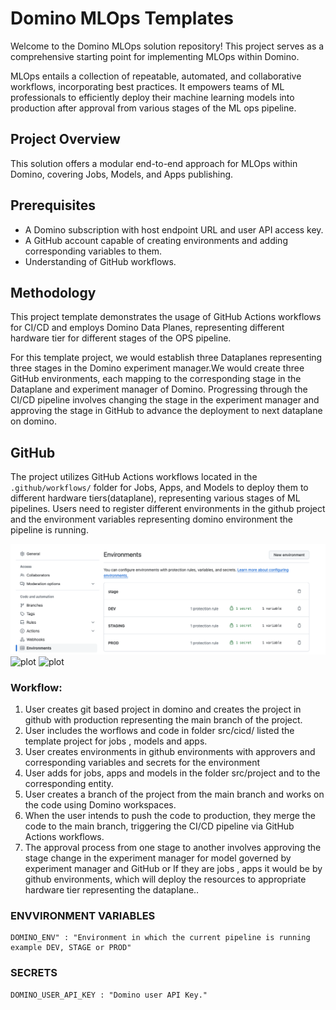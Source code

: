 # Domino MLOps Templates

Welcome to the Domino MLOps solution repository! This project serves as a comprehensive starting point for implementing MLOps within Domino.

MLOps entails a collection of repeatable, automated, and collaborative workflows, incorporating best practices. It empowers teams of ML professionals to efficiently deploy their machine learning models into production after approval from various stages of the ML ops pipeline.

## Project Overview

This solution offers a modular end-to-end approach for MLOps within Domino, covering Jobs, Models, and Apps publishing.

## Prerequisites

- A Domino subscription with host endpoint URL and user API access key.
- A GitHub account capable of creating environments and adding corresponding variables to them.
- Understanding of GitHub workflows.

## Methodology

This project template demonstrates the usage of GitHub Actions workflows for CI/CD and employs Domino Data Planes, representing different hardware tier for different stages of the OPS pipeline.

For this template project, we would establish three Dataplanes representing three stages in the Domino experiment manager.We would create three GitHub environments, each mapping to the corresponding stage in the Dataplane and experiment manager of Domino. Progressing through the CI/CD pipeline involves changing the stage in the experiment manager and approving the stage in GitHub to advance the deployment to next dataplane on domino.

## GitHub

The project utilizes GitHub Actions workflows located in the `.github/workflows/` folder for Jobs, Apps, and Models to deploy them to different hardware tiers(dataplane), representing various stages of ML pipelines.
Users need to register different environments in the github project and the environment variables representing domino environment the pipeline is running.

![plot](./images/environments.png)
![plot](./images/environment_variables.png)
![plot](./images/approvers.png)



### Workflow:

1. User creates git based project in domino and creates the project in github with production representing the main branch of the project.
2. User includes the worflows and code in folder src/cicd/ listed the template project for jobs , models and apps.
3. User creates environments in github environments with approvers and corresponding variables and secrets for the environment
4. User adds for jobs, apps and models in the folder src/project and to the corresponding entity.
5. User creates a branch of the project from the main branch and works on the code using Domino workspaces.
6. When the user intends to push the code to production, they merge the code to the main branch, triggering the CI/CD pipeline via GitHub Actions workflows.
7. The approval process from one stage to another involves approving the stage change in the experiment manager for model governed by experiment manager and GitHub or If they are jobs , apps it would be by github environments, which will deploy the resources to appropriate hardware tier representing the dataplane..

### ENVVIRONMENT VARIABLES
    DOMINO_ENV" : "Environment in which the current pipeline is running example DEV, STAGE or PROD"

### SECRETS
    DOMINO_USER_API_KEY : "Domino user API Key."
